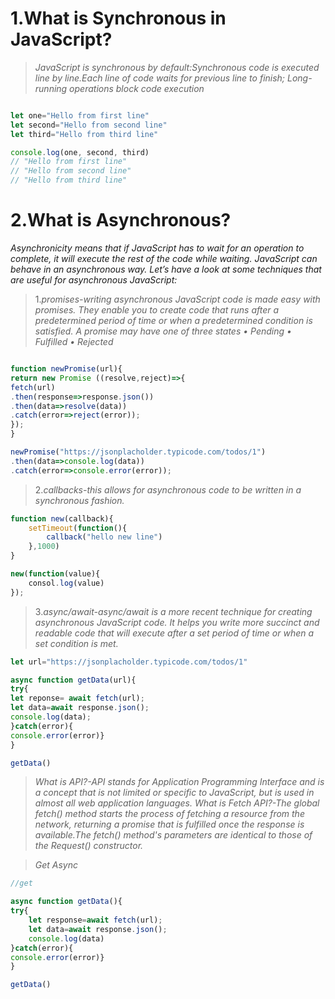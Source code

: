# 1.What is Synchronous in JavaScript?
>_JavaScript is synchronous by default:Synchronous code is executed line by line.Each line of code waits for previous line to finish;_
>_Long-running operations  block code execution_

```js

let one="Hello from first line"
let second="Hello from second line"
let third="Hello from third line"

console.log(one, second, third) 
// "Hello from first line"
// "Hello from second line"
// "Hello from third line"
```

# 2.What is Asynchronous?

_Asynchronicity means that if JavaScript has to wait for an operation to complete, it will execute the rest of the code while waiting._
_JavaScript can behave in an asynchronous way. Let’s have a look at some techniques that are useful for asynchronous JavaScript:_

>1._promises-writing asynchronous JavaScript code is made easy with promises.  They enable you to create code that runs after a predetermined period of time or when a predetermined condition is satisfied._
_A promise may have one of three states
• Pending
• Fulfilled
• Rejected_
```js

function newPromise(url){
return new Promise ((resolve,reject)=>{
fetch(url)
.then(response=>response.json())
.then(data=>resolve(data))
.catch(error=>reject(error));
});
}

newPromise("https://jsonplacholder.typicode.com/todos/1")
.then(data=>console.log(data))
.catch(error=>console.error(error));

```


>2._callbacks-this allows for asynchronous code to be written in a synchronous fashion._
```js
function new(callback){
    setTimeout(function(){
        callback("hello new line")
    },1000)
}

new(function(value){
    consol.log(value)
});
```
>3._async/await-async/await is a more recent technique for creating asynchronous JavaScript code. It helps you write more succinct and readable code that will execute after a set period of time or when a set condition is met._

```js
let url="https://jsonplacholder.typicode.com/todos/1"

async function getData(url){
try{
let reponse= await fetch(url);
let data=await response.json();
console.log(data);
}catch(error){
console.error(error)}
}

getData()

```
> _What is API?-API stands for Application Programming Interface and is a concept that is not limited or specific to JavaScript, but is used in almost all web application languages._
> _What is Fetch API?-The global fetch() method starts the process of fetching a resource from the network, returning a promise that is fulfilled once the response is available.The fetch() method's parameters are identical to those of the Request() constructor._

> _Get Async_
```js
//get

async function getData(){
try{
    let response=await fetch(url);
    let data=await response.json();
    console.log(data)  
}catch(error){
console.error(error)}
}

getData()
```


